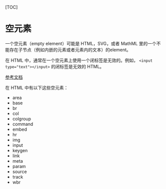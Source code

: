 [TOC]

# 空元素

一个空元素（empty element）可能是 HTML，SVG，或者 MathML 里的一个不能存在子节点（例如内嵌的元素或者元素内的文本）的element。

在 HTML 中，通常在一个空元素上使用一个闭标签是无效的。例如， `<input type="text"></input>` 的闭标签是无效的 HTML。

[参考文档](https://developer.mozilla.org/zh-CN/docs/Glossary/Empty_element)

在 HTML 中有以下这些空元素：

+ area
+ base
+ br
+ col
+ colgroup
+ command
+ embed
+ hr
+ img
+ input
+ keygen
+ link
+ meta
+ param
+ source
+ track
+ wbr